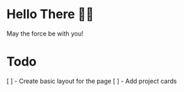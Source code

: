 
# Hello There 🖖🏾

May the force be with you!

# Todo 
[ ] - Create basic layout for the page
[ ] - Add project cards 

